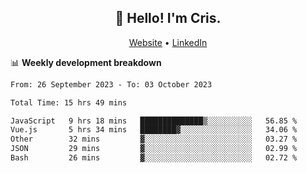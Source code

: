 
<h2 align="center">👋 Hello! I'm Cris.</h2>
<p align="center">
  <a href="https://www.criscunas.dev">Website</a> •
  <a href="https://www.linkedin.com/in/cristophercunas/">LinkedIn</a> 
</p>


📊 **Weekly development breakdown**
<!--START_SECTION:waka-->

```txt
From: 26 September 2023 - To: 03 October 2023

Total Time: 15 hrs 49 mins

JavaScript   9 hrs 18 mins   ██████████████▒░░░░░░░░░░   56.85 %
Vue.js       5 hrs 34 mins   ████████▓░░░░░░░░░░░░░░░░   34.06 %
Other        32 mins         ▓░░░░░░░░░░░░░░░░░░░░░░░░   03.27 %
JSON         29 mins         ▓░░░░░░░░░░░░░░░░░░░░░░░░   02.99 %
Bash         26 mins         ▓░░░░░░░░░░░░░░░░░░░░░░░░   02.72 %
```

<!--END_SECTION:waka-->
